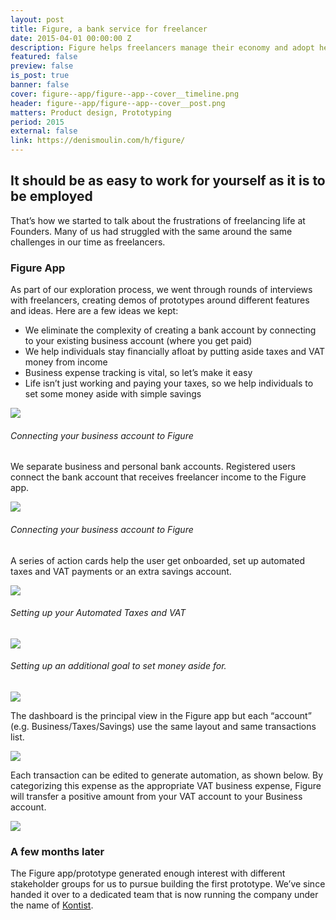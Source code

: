 ```yaml
---
layout: post
title: Figure, a bank service for freelancer
date: 2015-04-01 00:00:00 Z
description: Figure helps freelancers manage their economy and adopt healthier financial habits.
featured: false
preview: false
is_post: true
banner: false
cover: figure--app/figure--app--cover__timeline.png
header: figure--app/figure--app--cover__post.png
matters: Product design, Prototyping
period: 2015
external: false
link: https://denismoulin.com/h/figure/
---
```


## It should be as easy to work for yourself as it is to be employed

That’s how we started to talk about the frustrations of freelancing life at Founders. Many of us had struggled with the same around the same challenges in our time as freelancers.

### Figure App

As part of our exploration process, we went through rounds of interviews with freelancers, creating demos of prototypes around different features and ideas. Here are a few ideas we kept:

- We eliminate the complexity of creating a bank account by connecting to your existing business account (where you get paid)
- We help individuals stay financially afloat by putting aside taxes and VAT money from income
- Business expense tracking is vital, so let’s make it easy
- Life isn’t just working and paying your taxes, so we help individuals to set some money aside with simple savings


![](../../assets/images/posts/figure--app/figure--app--content--1.png)

###### Connecting your business account to Figure

We separate business and personal bank accounts. Registered users connect the bank account that receives freelancer income to the Figure app.

![](../../assets/images/posts/figure--app/figure--app--content--2.png)

###### Connecting your business account to Figure

A series of action cards help the user get onboarded, set up automated taxes and VAT payments or an extra savings account.

![](../../assets/images/posts/figure--app/figure--app--content--3.png)

###### Setting up your Automated Taxes and VAT

![](../../assets/images/posts/figure--app/figure--app--content--4.png)

###### Setting up an additional goal to set money aside for.

<img class="portrait" src="../../assets/images/posts/figure--app/figure--app--content--5.png">

The dashboard is the principal view in the Figure app but each “account” (e.g. Business/Taxes/Savings) use the same layout and same transactions list.

![](../../assets/images/posts/figure--app/figure--app--content--6.png)

Each transaction can be edited to generate automation, as shown below. By categorizing this expense as the appropriate VAT business expense, Figure will transfer a positive amount from your VAT account to your Business account.

![](../../assets/images/posts/figure--app/figure--app--content--7.png)


### A few months later

The Figure app/prototype generated enough interest with different stakeholder groups for us to pursue building the first prototype. We’ve since handed it over to a dedicated team that is now running the company under the name of [Kontist](https://kontist.com/en).
